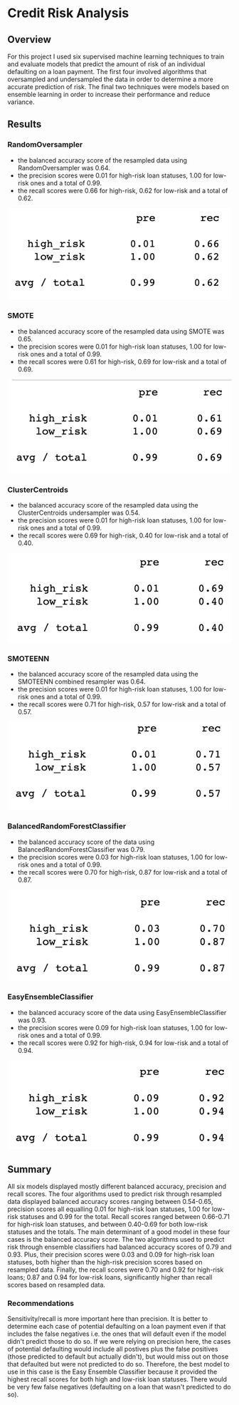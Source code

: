 # Credit Risk Analysis

## Overview
For this project I used six supervised machine learning techniques to train and evaluate models that predict the amount of risk of an individual defaulting on a loan payment.  The first four involved algorithms that oversampled and undersampled the data in order to determine a more accurate prediction of risk.  The final two techniques were models based on ensemble learning in order to increase their performance and reduce variance.

## Results

### RandomOversampler
- the balanced accuracy score of the resampled data using RandomOversampler was 0.64.
- the precision scores were 0.01 for high-risk loan statuses, 1.00 for low-risk ones and a total of 0.99.
- the recall scores were 0.66 for high-risk, 0.62 for low-risk and a total of 0.62.

![oversampled](https://github.com/MaxV6ft4/Credit_Risk_Analysis/blob/main/Screenshots/report1.png)

### SMOTE
- the balanced accuracy score of the resampled data using SMOTE was 0.65.
- the precision scores were 0.01 for high-risk loan statuses, 1.00 for low-risk ones and a total of 0.99.
- the recall scores were 0.61 for high-risk, 0.69 for low-risk and a total of 0.69.

![smote](https://github.com/MaxV6ft4/Credit_Risk_Analysis/blob/main/Screenshots/report2.png)

### ClusterCentroids
- the balanced accuracy score of the resampled data using the ClusterCentroids undersampler was 0.54.
- the precision scores were 0.01 for high-risk loan statuses, 1.00 for low-risk ones and a total of 0.99.
- the recall scores were 0.69 for high-risk, 0.40 for low-risk and a total of 0.40.

![CC](https://github.com/MaxV6ft4/Credit_Risk_Analysis/blob/main/Screenshots/report3.png)

### SMOTEENN
- the balanced accuracy score of the resampled data using the SMOTEENN combined resampler was 0.64.
- the precision scores were 0.01 for high-risk loan statuses, 1.00 for low-risk ones and a total of 0.99.
- the recall scores were 0.71 for high-risk, 0.57 for low-risk and a total of 0.57.

![smoteenn](https://github.com/MaxV6ft4/Credit_Risk_Analysis/blob/main/Screenshots/report4.png)

### BalancedRandomForestClassifier
- the balanced accuracy score of the data using BalancedRandomForestClassifier was 0.79.
- the precision scores were 0.03 for high-risk loan statuses, 1.00 for low-risk ones and a total of 0.99.
- the recall scores were 0.70 for high-risk, 0.87 for low-risk and a total of 0.87.

![brfc](https://github.com/MaxV6ft4/Credit_Risk_Analysis/blob/main/Screenshots/report5.png)

### EasyEnsembleClassifier
- the balanced accuracy score of the data using EasyEnsembleClassifier was 0.93.
- the precision scores were 0.09 for high-risk loan statuses, 1.00 for low-risk ones and a total of 0.99.
- the recall scores were 0.92 for high-risk, 0.94 for low-risk and a total of 0.94.

![eec](https://github.com/MaxV6ft4/Credit_Risk_Analysis/blob/main/Screenshots/report6.png)

## Summary
All six models displayed mostly different balanced accuracy, precision and recall scores.  The four algorithms used to predict risk through resampled data displayed balanced accuracy scores ranging between 0.54-0.65, precision scores all equalling 0.01 for high-risk loan statuses, 1.00 for low-risk statuses and 0.99 for the total. Recall scores ranged between 0.66-0.71 for high-risk loan statuses, and between 0.40-0.69 for both low-risk statuses and the totals.  The main determinant of a good model in these four cases is the balanced accuracy score.  The two algorithms used to predict risk through ensemble classifiers had balanced accuracy scores of 0.79 and 0.93.  Plus, their precision scores were 0.03 and 0.09 for high-risk loan statuses, both higher than the high-risk precision scores based on resampled data.  Finally, the recall scores were 0.70 and 0.92 for high-risk loans; 0.87 and 0.94 for low-risk loans, significantly higher than recall scores based on resampled data.

### Recommendations
Sensitivity/recall is more important here than precision.  It is better to determine each case of potential defaulting on a loan payment even if that includes the false negatives i.e. the ones that will default even if the model didn't predict those to do so.  If we were relying on precision here, the cases of potential defaulting would include all postives plus the false positives (those predicted to default but actually didn't), but would miss out on those that defaulted but were not predicted to do so.  Therefore, the best model to use in this case is the Easy Ensemble Classifier because it provided the highest recall scores for both high and low-risk loan statuses.  There would be very few false negatives (defaulting on a loan that wasn't predicted to do so).
